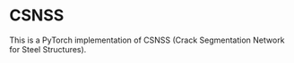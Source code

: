 # CSNSS
This is a PyTorch implementation of CSNSS (Crack Segmentation Network for Steel Structures).
